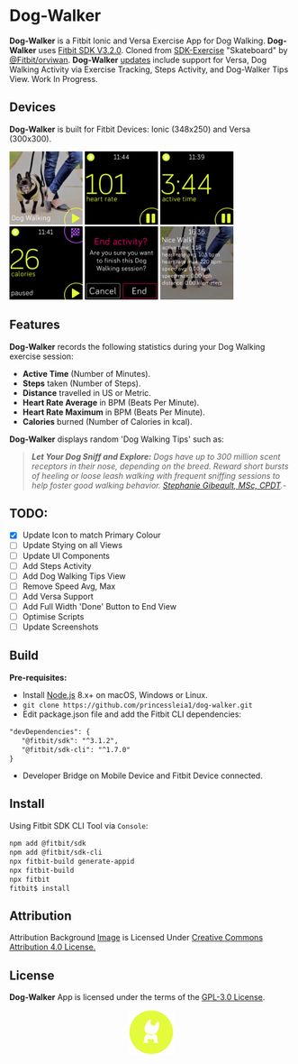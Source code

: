 # Dog-Walker
**Dog-Walker** is a Fitbit Ionic and Versa Exercise App for Dog Walking. **Dog-Walker** uses [Fitbit SDK V3.2.0](https://github.com/Fitbit). Cloned from [SDK-Exercise](https://github.com/Fitbit/sdk-exercise) "Skateboard" by [@Fitbit/orviwan](https://github.com/Fitbit). **Dog-Walker** [updates](https://github.com/princessleia1/dog-walker/issues) include support for Versa, Dog Walking Activity via Exercise Tracking, Steps Activity, and Dog-Walker Tips View. Work In Progress.

## Devices
**Dog-Walker** is built for Fitbit Devices: Ionic (348x250) and Versa (300x300).
<p align="left">
  <img width="130" height="130" src=./screenshots/dog-walker-versa-1.png>
  <img width="130" height="130" src=./screenshots/dog-walker-versa-10.png>
  <img width="130" height="130" src=./screenshots/dog-walker-versa-8.png>
  <img width="130" height="130" src=./screenshots/dog-walker-versa-9.png>
  <img width="130" height="130" src=./screenshots/dog-walker-versa-4.png>
  <img width="130" height="130" src=./screenshots/dog-walker-versa-5.png>
</p>

## Features
**Dog-Walker** records the following statistics during your Dog Walking exercise session:

* **Active Time** (Number of Minutes).
* **Steps** taken (Number of Steps).
* **Distance** travelled in US or Metric.
* **Heart Rate Average** in BPM (Beats Per Minute).
* **Heart Rate Maximum** in BPM (Beats Per Minute).
* **Calories** burned (Number of Calories in kcal).

**Dog-Walker** displays random 'Dog Walking Tips' such as:

> ***Let Your Dog Sniff and Explore:***
> *Dogs have up to 300 million scent receptors in their nose, depending on the breed.*
> *Reward short bursts of heeling or loose leash walking with frequent sniffing sessions to help foster good walking behavior.*
> *[Stephanie Gibeault, MSc, CPDT](https://www.akc.org/expert-advice/training/ways-you-might-be-ruining-your-dogs-walk).*-

## TODO:
- [x] Update Icon to match Primary Colour
- [ ] Update Stying on all Views
- [ ] Update UI Components
- [ ] Add Steps Activity
- [ ] Add Dog Walking Tips View
- [ ] Remove Speed Avg, Max
- [ ] Add Versa Support
- [ ] Add Full Width 'Done' Button to End View
- [ ] Optimise Scripts
- [ ] Update Screenshots

## Build
**Pre-requisites:**
* Install [Node.js](https://nodejs.org/en/download/) 8.x+ on macOS, Windows or Linux.
* ```git clone https://github.com/princessleia1/dog-walker.git ```
* Edit package.json file and add the Fitbit CLI dependencies:
```
"devDependencies": {
   "@fitbit/sdk": "^3.1.2",
   "@fitbit/sdk-cli": "^1.7.0"
}
```
* Developer Bridge on Mobile Device and Fitbit Device connected.

## Install
Using Fitbit SDK CLI Tool via ```Console```:

```
npm add @fitbit/sdk
npm add @fitbit/sdk-cli
npx fitbit-build generate-appid
npx fitbit-build
npx fitbit
fitbit$ install
```
## Attribution
Attribution Background [Image](https://tse2.mm.bing.net/th?id=OIP.VFX2ieQjgDzMX3duS4n-cwHaFG&pid=Api) is Licensed Under [Creative Commons Attribution 4.0 License.](https://creativecommons.org/licenses/by/4.0/)

## License
**Dog-Walker** App is licensed under the terms of the [GPL-3.0 License](/LICENSE). 

<p align="middle">
<img width="80" height="80" src=./resources/logo.png>
</p>
